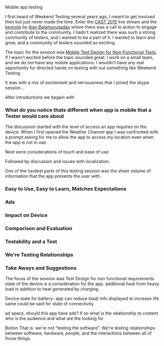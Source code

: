 Mobile app testing

I first heard of Weekend Testing several years ago, I meant to get involved then but just never made the time. Enter the [CAST 2015](https://www.youtube.com/playlist?list=PLQB4l9iafcel0y8h5HrfChOg4HxjLOX31) live stream and the [keynote](http://youtu.be/vOfjkkblFoA) by
[Ajay Balamurugadas](http://enjoytesting.blogspot.com/) where there was a call to action to engage and contribute to the community. I hadn't realized there was such a strong community of testers, and I wanted to be a part of it. I wanted to learn and grow, and a community of testers sounded so exciting.

The topic for the session was [Mobile Test Design for Non-Functional Tests](http://weekendtesting.com/?p=4156). If I wasn't excited before the topic sounded great. I work on a small team, and we do not have any mobile applications. I wouldn't have any real opportunity for directed hands on testing with out something like Weekend Testing. 

It was with a mix of excitement and nervousness that I joined the skype session...  

After introductions we begain with
### What do you notice thats different when app is mobile that a Tester would care about


The discussion started with the level of access an app requires on the device. When I first opened the Weather Channel app I was confronted with a prompt asking for me to allow the app to access my location even when the app is not in use. 

Next were considerations of touch and ease of use. 

Followed by discussion and issues with localization. 

One of the hardest parts of this testing session was the sheer volume of information that the app presents the user with. 

### Easy to Use, Easy to Learn, Matches Expectations
 
 
### Ads

### Impact on Device


### Comparison and Evaluation


### Testability and a Test 

### We're Testing Relationships

### Take Aways and Suggestions





The focus of the session was Test Design for non functional requirements
state of the device is a consideration for the app. additional heat from heavy load in addition to heat generated by charging. 

Device state for battery- app can reduce load/ info displayed to increase life
same could be said for state of connectivity

ad space, should this app have ads? If so what is the relationship to content
 who is the audience and what are the looking for 
 
Bolton That is:  we're not "testing the software".  We're testing relationships between software, hardware, people, and the interactions between all of those things.
